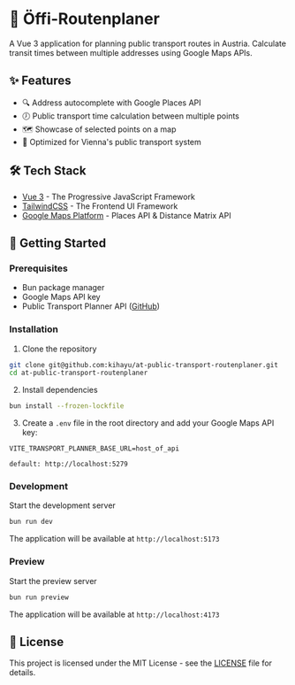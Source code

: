 # 🚌 Öffi-Routenplaner

A Vue 3 application for planning public transport routes in Austria. Calculate transit times between multiple addresses using Google Maps APIs.

## ✨ Features

- 🔍 Address autocomplete with Google Places API
- 🕖 Public transport time calculation between multiple points
- 🗺️ Showcase of selected points on a map
- 🎯 Optimized for Vienna's public transport system

## 🛠️ Tech Stack

- [Vue 3](https://vuejs.org/) - The Progressive JavaScript Framework
- [TailwindCSS](https://tailwindcss.com/) - The Frontend UI Framework
- [Google Maps Platform](https://developers.google.com/maps) - Places API & Distance Matrix API

## 🚀 Getting Started

### Prerequisites

- Bun package manager
- Google Maps API key
- Public Transport Planner API ([GitHub](https://github.com/kihayu/Public-Transport-Planner-API))

### Installation

1. Clone the repository

```bash
git clone git@github.com:kihayu/at-public-transport-routenplaner.git
cd at-public-transport-routenplaner
```

2. Install dependencies

```bash
bun install --frozen-lockfile
```

3. Create a `.env` file in the root directory and add your Google Maps API key:

```env
VITE_TRANSPORT_PLANNER_BASE_URL=host_of_api

default: http://localhost:5279
```

### Development

Start the development server

```bash
bun run dev
```

The application will be available at `http://localhost:5173`

### Preview

Start the preview server

```bash
bun run preview
```

The application will be available at `http://localhost:4173`

## 📝 License

This project is licensed under the MIT License - see the [LICENSE](LICENSE) file for details.
